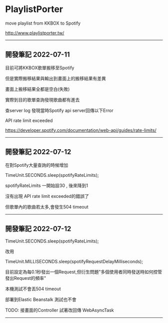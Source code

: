 # PlaylistPorter
move playlist from KKBOX to Spotify

http://www.playlistporter.tw/

---
開發筆記 2022-07-11
---
目前可將KKBOX歌單搬移至Spotify

但是實際搬移結果與輸出到畫面上的搬移結果有差異

畫面上搬移結果全都是空白(失敗)

實際到目的歌單查詢發現歌曲都有進去

查server log 發現當時Spotify api server回傳以下Error

API rate limit exceeded

https://developer.spotify.com/documentation/web-api/guides/rate-limits/

---
開發筆記 2022-07-12
---
在對Spotify大量查詢的時候增加

TimeUnit.SECONDS.sleep(spotifyRateLimits);

spotifyRateLimits 一開始設30 , 後來降到1

沒有出現 API rate limit exceeded的錯誤了

但歌單內的歌曲若太多,會發生504 timeout

---
開發筆記 2022-07-12
---
TimeUnit.SECONDS.sleep(spotifyRateLimits); 

改用

TimeUnit.MILLISECONDS.sleep(spotifyRequestDelayMilliseconds);

目前設定為每0.1秒發出一個Request,但衍生問題"多個使用者同時發送時如何控管發出Request的頻率"

本機測試不會丟504 timeout

部署到Elastic Beanstalk 測試也不會

TODO: 接畫面的Controller 試著改回傳 WebAsyncTask

---
